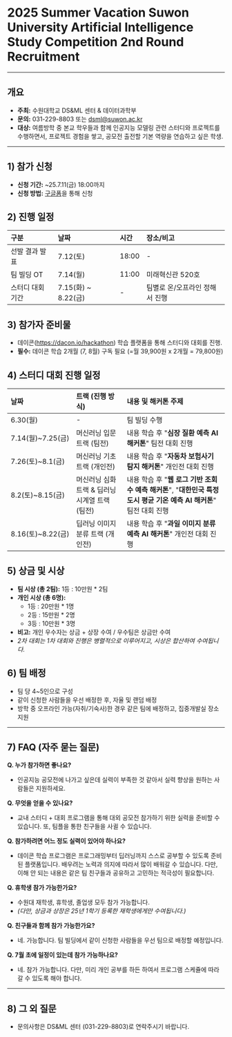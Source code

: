 # 2025 Summer Vacation Suwon University Artificial Intelligence Study Competition 2nd Round Recruitment

---

## **개요**

* **주최:** 수원대학교 DS&ML 센터 & 데이터과학부
* **문의:** 031-229-8803 또는 dsml@suwon.ac.kr
* **대상:** 여름방학 중 본교 학우들과 함께 인공지능 모델링 관련 스터디와 프로젝트를 수행하면서, 프로젝트 경험을 쌓고, 공모전 출전할 기본 역량을 연습하고 싶은 학생.

---

## **1) 참가 신청**

* **신청 기간:** ~25.7.11(금) 18:00까지
* **신청 방법:** [구글폼](https://forms.gle/eX63bi4pgbTVHK1R7)을 통해 신청

## **2) 진행 일정**

| 구분 | 날짜 | 시간 | 장소/비고 |
| :--- | :--- | :--- | :--- |
| 선발 결과 발표 | 7.12(토) | 18:00 | - |
| 팀 빌딩 OT | 7.14(월) | 11:00 | 미래혁신관 520호 |
| 스터디 대회 기간 | 7.15(화) ~ 8.22(금) | - | 팀별로 온/오프라인 정해서 진행 |

## **3) 참가자 준비물**

* 데이콘(https://dacon.io/hackathon) 학습 플랫폼을 통해 스터디와 대회를 진행.
* **필수:** 데이콘 학습 2개월 (7, 8월) 구독 필요 (=월 39,900원 x 2개월 = 79,800원)

## **4) 스터디 대회 진행 일정**

| 날짜 | 트랙 (진행 방식) | 내용 및 해커톤 주제 |
| :--- | :--- | :--- |
| 6.30(월) | - | 팀 빌딩 수행 |
| 7.14(월)~7.25(금) | 머신러닝 입문 트랙 (팀전) | 내용 학습 후 "**심장 질환 예측 AI 해커톤**" 팀전 대회 진행 |
| 7.26(토)~8.1(금) | 머신러닝 기초 트랙 (개인전) | 내용 학습 후 "**자동차 보험사기 탐지 해커톤**" 개인전 대회 진행 |
| 8.2(토)~8.15(금) | 머신러닝 심화 트랙 & 딥러닝 시계열 트랙 (팀전) | 내용 학습 후 "**웹 로그 기반 조회수 예측 해커톤**", "**대한민국 특정 도시 평균 기온 예측 AI 해커톤**" 팀전 대회 진행 |
| 8.16(토)~8.22(금) | 딥러닝 이미지분류 트랙 (개인전) | 내용 학습 후 "**과일 이미지 분류 예측 AI 해커톤**" 개인전 대회 진행 |

## **5) 상금 및 시상**

* **팀 시상 (총 2팀):** 1등 : 10만원 \* 2팀
* **개인 시상 (총 6명):**
    * 1등 : 20만원 \* 1명
    * 2등 : 15만원 \* 2명
    * 3등 : 10만원 \* 3명
* **비고:** 개인 우수자는 상금 + 상장 수여 / 우수팀은 상금만 수여
* *2차 대회는 1차 대회와 진행은 병렬적으로 이루어지고, 시상은 합산하여 수여됩니다.*

## **6) 팀 배정**

* 팀 당 4~5인으로 구성
* 같이 신청한 사람들을 우선 배정한 후, 자율 및 랜덤 배정
* 방학 중 오프라인 가능(자취/기숙사)한 경우 같은 팀에 배정하고, 집중개발실 장소 지원

---

## **7) FAQ (자주 묻는 질문)**

**Q. 누가 참가하면 좋나요?**
* 인공지능 공모전에 나가고 싶은데 실력이 부족한 것 같아서 실력 향상을 원하는 사람들은 지원하세요.

**Q. 무엇을 얻을 수 있나요?**
* 교내 스터디 + 대회 프로그램을 통해 대외 공모전 참가하기 위한 실력을 준비할 수 있습니다. 또, 팀플을 통한 친구들을 사귈 수 있습니다.

**Q. 참가하려면 어느 정도 실력이 있어야 하나요?**
* 데이콘 학습 프로그램은 프로그래밍부터 딥러닝까지 스스로 공부할 수 있도록 준비된 플랫폼입니다. 배우려는 노력과 의지에 따라서 많이 배워갈 수 있습니다. 다만, 이해 안 되는 내용은 같은 팀 친구들과 공유하고 고민하는 적극성이 필요합니다.

**Q. 휴학생 참가 가능한가요?**
* 수원대 재학생, 휴학생, 졸업생 모두 참가 가능합니다.
* *(다만, 상금과 상장은 25년 1학기 등록한 재학생에게만 수여됩니다.)*

**Q. 친구들과 함께 참가 가능한가요?**
* 네. 가능합니다. 팀 빌딩에서 같이 신청한 사람들을 우선 팀으로 배정할 예정입니다.

**Q. 7월 초에 일정이 있는데 참가 가능하나요?**
* 네. 참가 가능합니다. 다만, 미리 개인 공부를 하든 하여서 프로그램 스케쥴에 따라갈 수 있도록 해야 합니다.

---

## **8) 그 외 질문**

* 문의사항은 DS&ML 센터 (031-229-8803)로 연락주시기 바랍니다.
